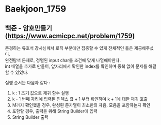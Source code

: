 # Baekjoon_1759
## 백준 - 암호만들기(https://www.acmicpc.net/problem/1759)  
존경하는 류호석 강사님께서 로직 부분에만 집중할 수 있게 전체적인 틀은 제공해주셨다.  
완전탐색 문제로, 정렬된 input char를 조건에 맞게 나열해야한다.  
int 배열을 추가로 만들어, 앞자리에서 확인한 index를 확인하며 중복 없이 문제를 해결할 수 있었다.  

실행 순서는 다음과 같다 :

1. k : 1 초기 값으로 재귀 함수 실행
2. k - 1 번째 자리에 입력된 인덱스 값 + 1 부터 확인하며 k + 1에 대한 재귀 호출
3. M까지 확인했을 경우, 완성된 문자열이 최소한의 자음, 모음을 포함하는지 확인
4. 포함할 경우, 출력을 위해 String Builder에 입력
5. String Builder 출력
